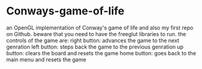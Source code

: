 # Conways-game-of-life
an OpenGL implementation of Conway's game of life and also my first repo on Github.
beware that you need to have the freeglut libraries to run.
the controls of the game are:
right button: advances the game to the next genration
left button: steps back the game to the previous genration
up button: clears the board and resets the game
home button: goes back to the main menu and resets the game
